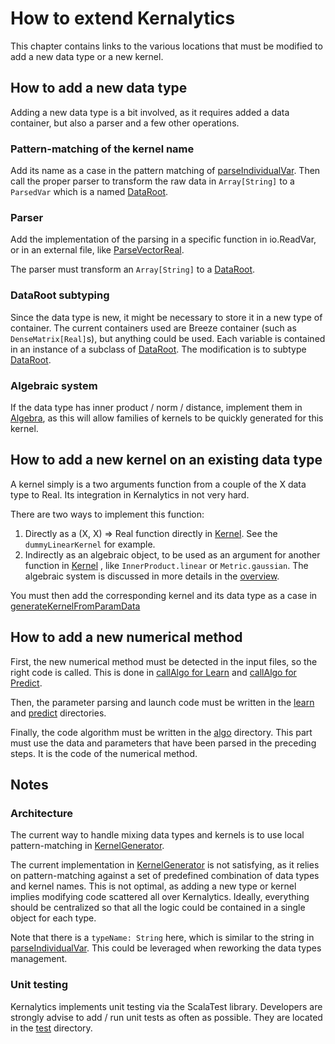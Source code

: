 # How to extend Kernalytics

This chapter contains links to the various locations that must be modified to add a new data type or a new kernel.

## How to add a new data type

Adding a new data type is a bit involved, as it requires added a data container, but also a parser and a few other operations.

### Pattern-matching of the kernel name

Add its name as a case in the pattern matching of [parseIndividualVar](/src/main/scala/io/ReadVar.scala). Then call the proper parser to transform the raw data in `Array[String]` to a `ParsedVar` which is a named [DataRoot](/src/main/scala/rkhs/DataRoot.scala).

### Parser

Add the implementation of the parsing in a specific function in io.ReadVar, or in an external file, like [ParseVectorReal](/src/main/scala/io/ParseVectorReal.scala).

The parser must transform an `Array[String]` to a [DataRoot](/src/main/scala/rkhs/DataRoot.scala).

### DataRoot subtyping

Since the data type is new, it might be necessary to store it in a new type of container. The current containers used are Breeze container (such as `DenseMatrix[Real]`s), but anything could be used. Each variable is contained in an instance of a subclass of [DataRoot](/src/main/scala/rkhs/DataRoot.scala). The modification is to subtype [DataRoot](/src/main/scala/rkhs/DataRoot.scala). 

### Algebraic system

If the data type has inner product / norm / distance, implement them in [Algebra](/src/main/scala/rkhs/Algebra.scala), as this will allow families of kernels to be quickly generated for this kernel.

## How to add a new kernel on an existing data type

A kernel simply is a two arguments function from a couple of the X data type to Real. Its integration in Kernalytics in not very hard.

There are two ways to implement this function:
1. Directly as a (X, X) => Real function directly in [Kernel](/src/main/scala/rkhs/Kernel.scala). See the `dummyLinearKernel` for example.
2. Indirectly as an algebraic object, to be used as an argument for another function in [Kernel](/src/main/scala/rkhs/Kernel.scala) , like `InnerProduct.linear` or `Metric.gaussian`. The algebraic system is discussed in more details in the [overview](overview.md).

You must then add the corresponding kernel and its data type as a case in [generateKernelFromParamData](/src/main/scala/rkhs/KernelGenerator.scala)

## How to add a new numerical method

First, the new numerical method must be detected in the input files, so the right code is called. This is done in [callAlgo for Learn](/src/main/scala/exec/Learn.scala) and [callAlgo for Predict](/src/main/scala/exec/Predict.scala).

Then, the parameter parsing and launch code must be written in the [learn](/src/main/scala/exec/learn) and [predict](/src/main/scala/exec/predict) directories.

Finally, the code algorithm must be written in the [algo](/src/main/scala/algo) directory. This part must use the data and parameters that have been parsed in the preceding steps. It is the code of the numerical method.

## Notes

### Architecture

The current way to handle mixing data types and kernels is to use local pattern-matching in [KernelGenerator](/src/main/scala/rkhs/KernelGenerator.scala).

The current implementation in [KernelGenerator](/src/main/scala/rkhs/KernelGenerator.scala) is not satisfying, as it relies on pattern-matching against a set of predefined combination of data types and kernel names. This is not optimal, as adding a new type or kernel implies modifying code scattered all over Kernalytics. Ideally, everything should be centralized so that all the logic could be contained in a single object for each type.

Note that there is a `typeName: String` here, which is similar to the string in [parseIndividualVar](/src/main/scala/io/ReadVar.scala). This could be leveraged when reworking the data types management.

### Unit testing

Kernalytics implements unit testing via the ScalaTest library. Developers are strongly advise to add / run unit tests as often as possible. They are located in the [test](/src/test/scala) directory.
